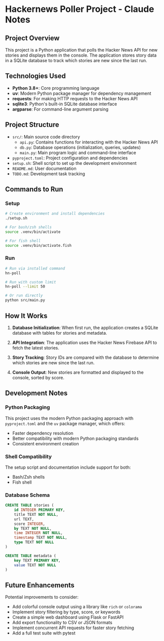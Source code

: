 # Hackernews Poller Project - Claude Notes

## Project Overview

This project is a Python application that polls the Hacker News API for new stories and displays them in the console. The application stores story data in a SQLite database to track which stories are new since the last run.

## Technologies Used

- **Python 3.8+**: Core programming language
- **uv**: Modern Python package manager for dependency management
- **requests**: For making HTTP requests to the Hacker News API
- **sqlite3**: Python's built-in SQLite database interface
- **argparse**: For command-line argument parsing

## Project Structure

- `src/`: Main source code directory
  - `api.py`: Contains functions for interacting with the Hacker News API
  - `db.py`: Database operations (initialization, queries, updates)
  - `main.py`: Main program logic and command-line interface
- `pyproject.toml`: Project configuration and dependencies
- `setup.sh`: Shell script to set up the development environment
- `README.md`: User documentation
- `TODO.md`: Development task tracking

## Commands to Run

### Setup
```bash
# Create environment and install dependencies
./setup.sh

# For bash/zsh shells
source .venv/bin/activate

# For fish shell
source .venv/bin/activate.fish
```

### Run
```bash
# Run via installed command
hn-poll

# Run with custom limit
hn-poll --limit 50

# Or run directly
python src/main.py
```

## How It Works

1. **Database Initialization**: When first run, the application creates a SQLite database with tables for stories and metadata.

2. **API Integration**: The application uses the Hacker News Firebase API to fetch the latest stories.

3. **Story Tracking**: Story IDs are compared with the database to determine which stories are new since the last run.

4. **Console Output**: New stories are formatted and displayed to the console, sorted by score.

## Development Notes

### Python Packaging

This project uses the modern Python packaging approach with `pyproject.toml` and the `uv` package manager, which offers:
- Faster dependency resolution
- Better compatibility with modern Python packaging standards
- Consistent environment creation

### Shell Compatibility

The setup script and documentation include support for both:
- Bash/Zsh shells
- Fish shell

### Database Schema

```sql
CREATE TABLE stories (
    id INTEGER PRIMARY KEY,
    title TEXT NOT NULL,
    url TEXT,
    score INTEGER,
    by TEXT NOT NULL,
    time INTEGER NOT NULL,
    timestamp TEXT NOT NULL,
    type TEXT NOT NULL
)

CREATE TABLE metadata (
    key TEXT PRIMARY KEY,
    value TEXT NOT NULL
)
```

## Future Enhancements

Potential improvements to consider:
- Add colorful console output using a library like `rich` or `colorama`
- Implement story filtering by type, score, or keywords
- Create a simple web dashboard using Flask or FastAPI
- Add export functionality to CSV or JSON formats
- Implement concurrent API requests for faster story fetching
- Add a full test suite with pytest